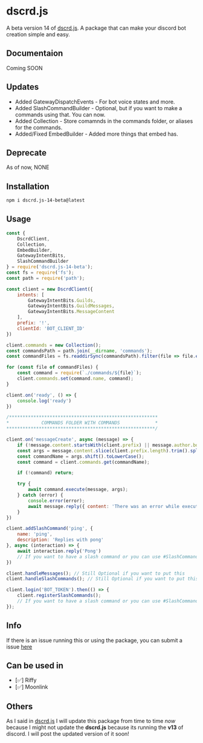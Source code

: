 # dscrd.js

A beta version 14 of [dscrd.js](https://www.npmjs.com/package/dscrd.js?activeTab=readme). A package that can make your discord bot creation simple and easy.

## Documentaion

Coming SOON

## Updates

- Added GatewayDispatchEvents - For bot voice states and more.
- Added SlashCommandBuilder - Optional, but if you want to make a commands using that. You can now.
- Added Collection - Store comamnds in the commands folder, or aliases for the commands.
- Added/Fixed EmbedBuilder - Added more things that embed has.

## Deprecate

As of now, NONE

## Installation

```bash
npm i dscrd.js-14-beta@latest
```

## Usage

```js
const { 
    DscrdClient, 
    Collection, 
    EmbedBuilder, 
    GatewayIntentBits,
    SlashCommandBuilder
} = require('dscrd.js-14-beta');
const fs = require('fs');
const path = require('path');

const client = new DscrdClient({
    intents: [
        GatewayIntentBits.Guilds,
        GatewayIntentBits.GuildMessages,
        GatewayIntentBits.MessageContent
    ],
    prefix: '!',
    clientId: 'BOT_CLIENT_ID'
})

client.commands = new Collection();
const commandsPath = path.join(__dirname, 'commands');
const commandFiles = fs.readdirSync(commandsPath).filter(file => file.endsWith('.js'));

for (const file of commandFiles) {
    const command = require(`./commands/${file}`);
    client.commands.set(command.name, command);
}

client.on('ready', () => {
    console.log('ready')
})

/*******************************************************
*            COMMANDS FOLDER WITH COMMANDS             *
*******************************************************/

client.on('messageCreate', async (message) => {
    if (!message.content.startsWith(client.prefix) || message.author.bot) return;
    const args = message.content.slice(client.prefix.length).trim().split(/ +/);
    const commandName = args.shift().toLowerCase();
    const command = client.commands.get(commandName);

    if (!command) return;

    try {
        await command.execute(message, args);
    } catch (error) {
        console.error(error);
        await message.reply({ content: 'There was an error while executing this command!' });
    }
})

client.addSlashCommand('ping', {
    name: 'ping',
    description: 'Replies with pong'
}, async (interaction) => {
    await interaction.reply('Pong')
    // If you want to have a slash command or you can use #SlashCommandBuilder instead
})

client.handleMessages(); // Still Optional if you want to put this
client.handleSlashCommands(); // Still Optional if you want to put this

client.login('BOT_TOKEN').then(() => {
    client.registerSlashCommands(); 
    // If you want to have a slash command or you can use #SlashCommandBuilder instead
});
```

## Info

If there is an issue running this or using the package, you can submit a issue [here](https://github.com/ItzCrizt/dscrd.js/issues)

## Can be used in
- [✅] Riffy
- [✅] Moonlink

## Others

As I said in [dscrd.js](https://www.npmjs.com/package/dscrd.js?activeTab=readme) I will update this package from time to time *now* because I might not update the __dscrd.js__ because its running the **v13** of discord. I will post the updated version of it soon!
